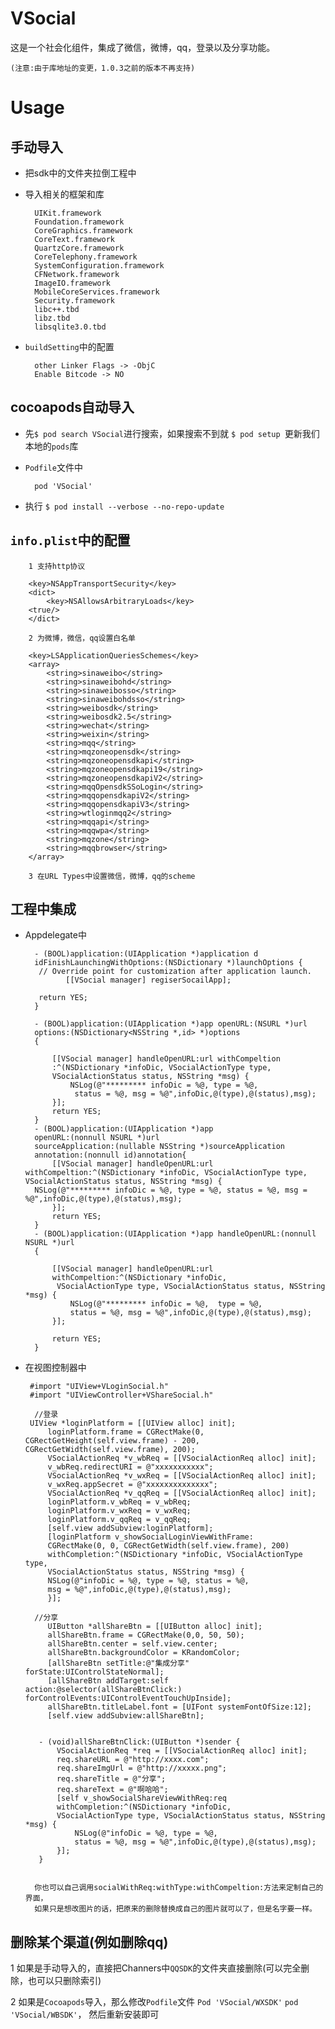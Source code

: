 # VSocial
这是一个社会化组件，集成了微信，微博，qq，登录以及分享功能。

`(注意:由于库地址的变更，1.0.3之前的版本不再支持)`

# Usage

## 手动导入

* 把sdk中的文件夹拉倒工程中

* 导入相关的框架和库
   
        UIKit.framework
        Foundation.framework
        CoreGraphics.framework
        CoreText.framework
        QuartzCore.framework
        CoreTelephony.framework
        SystemConfiguration.framework
        CFNetwork.framework
        ImageIO.framework
        MobileCoreServices.framework
        Security.framework
        libc++.tbd
        libz.tbd
        libsqlite3.0.tbd
 
* `buildSetting`中的配置
   
        other Linker Flags -> -ObjC
        Enable Bitcode -> NO
        

## cocoapods自动导入

* 先`$ pod search VSocial`进行搜索，如果搜索不到就 `$ pod setup `更新我们本地的`pods`库
* `Podfile`文件中
  
        pod 'VSocial'
* 执行 `$ pod install --verbose --no-repo-update`


  
        
## `info.plist`中的配置
   
        1 支持http协议
        
        <key>NSAppTransportSecurity</key>
        <dict>
            <key>NSAllowsArbitraryLoads</key>
        <true/>
        </dict>
        
        2 为微博，微信，qq设置白名单
        
        <key>LSApplicationQueriesSchemes</key>
        <array>
        	<string>sinaweibo</string>
        	<string>sinaweibohd</string>
        	<string>sinaweibosso</string>
        	<string>sinaweibohdsso</string>
        	<string>weibosdk</string>
	        <string>weibosdk2.5</string>
	        <string>wechat</string>
	        <string>weixin</string>
	        <string>mqq</string>
	        <string>mqzoneopensdk</string>
	        <string>mqzoneopensdkapi</string>
	        <string>mqzoneopensdkapi19</string>
	        <string>mqzoneopensdkapiV2</string>
	        <string>mqqOpensdkSSoLogin</string>
	        <string>mqqopensdkapiV2</string>
	        <string>mqqopensdkapiV3</string>
	        <string>wtloginmqq2</string>
	        <string>mqqapi</string>
	        <string>mqqwpa</string>
	        <string>mqzone</string>
	        <string>mqqbrowser</string>
        </array>

        3 在URL Types中设置微信，微博，qq的scheme
        
        

## 工程中集成

* Appdelegate中

        - (BOOL)application:(UIApplication *)application d
        idFinishLaunchingWithOptions:(NSDictionary *)launchOptions {
         // Override point for customization after application launch.
               [[VSocial manager] regiserSocailApp];

         return YES;
        }
        
        - (BOOL)application:(UIApplication *)app openURL:(NSURL *)url 
        options:(NSDictionary<NSString *,id> *)options
        {
    
            [[VSocial manager] handleOpenURL:url withCompeltion
            :^(NSDictionary *infoDic, VSocialActionType type, 
            VSocialActionStatus status, NSString *msg) {
                NSLog(@"********* infoDic = %@, type = %@,
                 status = %@, msg = %@",infoDic,@(type),@(status),msg);
            }];    
            return YES;
        }
        - (BOOL)application:(UIApplication *)app 
        openURL:(nonnull NSURL *)url 
        sourceApplication:(nullable NSString *)sourceApplication 
        annotation:(nonnull id)annotation{
            [[VSocial manager] handleOpenURL:url withCompeltion:^(NSDictionary *infoDic, VSocialActionType type, VSocialActionStatus status, NSString *msg) {
        NSLog(@"********* infoDic = %@, type = %@, status = %@, msg = %@",infoDic,@(type),@(status),msg);
            }];
            return YES;
        }
        - (BOOL)application:(UIApplication *)app handleOpenURL:(nonnull NSURL *)url
        {
    
            [[VSocial manager] handleOpenURL:url 
            withCompeltion:^(NSDictionary *infoDic,        
             VSocialActionType type, VSocialActionStatus status, NSString *msg) {
                NSLog(@"********* infoDic = %@,  type = %@, 
                status = %@, msg = %@",infoDic,@(type),@(status),msg);
            }];
    
            return YES;
        }



*  在视图控制器中

        #import "UIView+VLoginSocial.h"
        #import "UIViewController+VShareSocial.h"
        
         //登录
        UIView *loginPlatform = [[UIView alloc] init];
            loginPlatform.frame = CGRectMake(0, CGRectGetHeight(self.view.frame) - 200, CGRectGetWidth(self.view.frame), 200);
            VSocialActionReq *v_wbReq = [[VSocialActionReq alloc] init];
            v_wbReq.redirectURI = @"xxxxxxxxxxx";
            VSocialActionReq *v_wxReq = [[VSocialActionReq alloc] init];
            v_wxReq.appSecret = @"xxxxxxxxxxxxxx";
            VSocialActionReq *v_qqReq = [[VSocialActionReq alloc] init];
            loginPlatform.v_wbReq = v_wbReq;
            loginPlatform.v_wxReq = v_wxReq;
            loginPlatform.v_qqReq = v_qqReq;
            [self.view addSubview:loginPlatform];
            [loginPlatform v_showSocialLoginViewWithFrame:
            CGRectMake(0, 0, CGRectGetWidth(self.view.frame), 200) 
            withCompletion:^(NSDictionary *infoDic, VSocialActionType type, 
            VSocialActionStatus status, NSString *msg) {
            NSLog(@"infoDic = %@, type = %@, status = %@, 
            msg = %@",infoDic,@(type),@(status),msg);
            }];

         //分享
            UIButton *allShareBtn = [[UIButton alloc] init];
            allShareBtn.frame = CGRectMake(0,0, 50, 50);
            allShareBtn.center = self.view.center;
            allShareBtn.backgroundColor = KRandomColor;
            [allShareBtn setTitle:@"集成分享" forState:UIControlStateNormal];
            [allShareBtn addTarget:self action:@selector(allShareBtnClick:) forControlEvents:UIControlEventTouchUpInside];
            allShareBtn.titleLabel.font = [UIFont systemFontOfSize:12];
            [self.view addSubview:allShareBtn];


          - (void)allShareBtnClick:(UIButton *)sender {
              VSocialActionReq *req = [[VSocialActionReq alloc] init];
              req.shareURL = @"http://xxxx.com";
              req.shareImgUrl = @"http://xxxxx.png";
              req.shareTitle = @"分享";
              req.shareText = @"啊哈哈";
              [self v_showSocialShareViewWithReq:req 
              withCompletion:^(NSDictionary *infoDic, 
              VSocialActionType type, VSocialActionStatus status, NSString *msg) {
                  NSLog(@"infoDic = %@, type = %@, 
                  status = %@, msg = %@",infoDic,@(type),@(status),msg);
              }];
          }
     
     
         你也可以自己调用socialWithReq:withType:withCompeltion:方法来定制自己的界面，
         如果只是想改图片的话，把原来的删除替换成自己的图片就可以了，但是名字要一样。
      
      


## 删除某个渠道(例如删除qq)

   
   1 如果是手动导入的，直接把Channers中`QQSDK`的文件夹直接删除(可以完全删除，也可以只删除索引)
   
   2 如果是`Cocoapods`导入，那么修改`Podfile`文件  `Pod 'VSocial/WXSDK'` `pod 'VSocial/WBSDK'`，
     然后重新安装即可

   
 
        
        
        
        
        